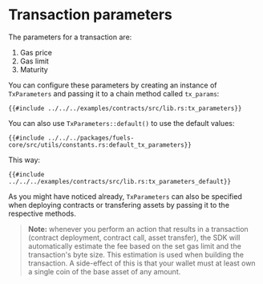# Transaction parameters

<!-- This section should explain what the tx params are and how to configure them -->
<!-- tx_params:example:start -->
The parameters for a transaction are:

1. Gas price
2. Gas limit
3. Maturity

You can configure these parameters by creating an instance of `TxParameters` and passing it to a chain method called `tx_params`:
<!-- tx_params:example:end-->

```rust,ignore
{{#include ../../../examples/contracts/src/lib.rs:tx_parameters}}
```

<!-- This section should explain how to use the defauly tx params -->
<!-- tx_params_default:example:start -->
You can also use `TxParameters::default()` to use the default values:
<!-- tx_params_default:example:end -->

```rust,ignore
{{#include ../../../packages/fuels-core/src/utils/constants.rs:default_tx_parameters}}
```

This way:

```rust,ignore
{{#include ../../../examples/contracts/src/lib.rs:tx_parameters_default}}
```

As you might have noticed already, `TxParameters` can also be specified when deploying contracts or transfering assets by passing it to the respective methods.

> **Note:** whenever you perform an action that results in a transaction (contract deployment, contract call, asset transfer), the SDK will automatically estimate the fee based on the set gas limit and the transaction's byte size. This estimation is used when building the transaction. A side-effect of this is that your wallet must at least own a single coin of the base asset of any amount.
